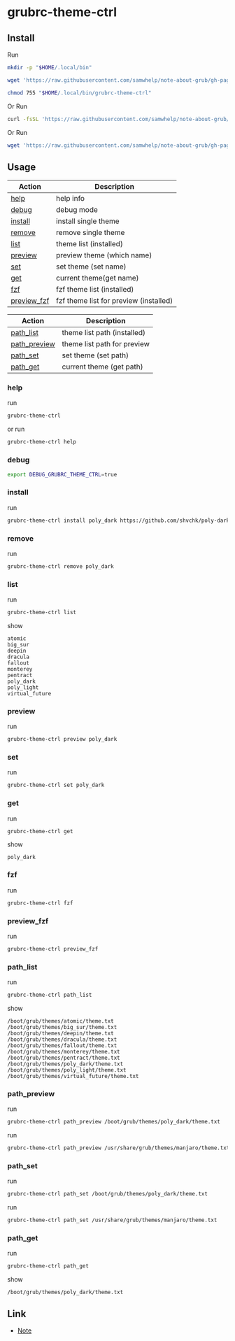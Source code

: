 
# grubrc-theme-ctrl


## Install

Run

``` sh
mkdir -p "$HOME/.local/bin"

wget 'https://raw.githubusercontent.com/samwhelp/note-about-grub/gh-pages/_demo/project/grubrc-profile/grubrc-theme-ctrl/grubrc-theme-ctrl' -O "$HOME/.local/bin/grubrc-theme-ctrl"

chmod 755 "$HOME/.local/bin/grubrc-theme-ctrl"
```

Or Run

``` sh
curl -fsSL 'https://raw.githubusercontent.com/samwhelp/note-about-grub/gh-pages/_demo/project/grubrc-profile/grubrc-theme-ctrl/remote-install.sh' | bash
```

Or Run

``` sh
wget 'https://raw.githubusercontent.com/samwhelp/note-about-grub/gh-pages/_demo/project/grubrc-profile/grubrc-theme-ctrl/remote-install.sh' -q -O - | bash
```


## Usage

| Action | Description |
| --- | --- |
| [help](#help) | help info |
| [debug](#debug) | debug mode |
| [install](#install) | install single theme |
| [remove](#remove) | remove single theme  |
| [list](#list) | theme list (installed) |
| [preview](#preview) | preview theme (which name) |
| [set](#set) | set theme (set name) |
| [get](#get) | current theme(get name) |
| [fzf](#fzf) | fzf theme list (installed) |
| [preview_fzf](#preview_fzf) | fzf theme list for preview (installed) |


| Action | Description |
| --- | --- |
| [path_list](#path_list) | theme list path (installed) |
| [path_preview](#path_preview) | theme list path for preview |
| [path_set](#path_set) | set theme (set path) |
| [path_get](#path_get) | current theme (get path) |


### help

run

``` sh
grubrc-theme-ctrl
```

or run

``` sh
grubrc-theme-ctrl help
```

### debug

``` sh
export DEBUG_GRUBRC_THEME_CTRL=true
```

### install

run

``` sh
grubrc-theme-ctrl install poly_dark https://github.com/shvchk/poly-dark.git
```

### remove

run

``` sh
grubrc-theme-ctrl remove poly_dark
```


### list

run

``` sh
grubrc-theme-ctrl list
```

show

```
atomic
big_sur
deepin
dracula
fallout
monterey
pentract
poly_dark
poly_light
virtual_future
```

### preview

run

``` sh
grubrc-theme-ctrl preview poly_dark
```

### set

run

``` sh
grubrc-theme-ctrl set poly_dark
```

### get

run

``` sh
grubrc-theme-ctrl get
```

show

```
poly_dark
```


### fzf

run

``` sh
grubrc-theme-ctrl fzf
```


### preview_fzf

run

``` sh
grubrc-theme-ctrl preview_fzf
```


### path_list

run

``` sh
grubrc-theme-ctrl path_list
```

show

```
/boot/grub/themes/atomic/theme.txt
/boot/grub/themes/big_sur/theme.txt
/boot/grub/themes/deepin/theme.txt
/boot/grub/themes/dracula/theme.txt
/boot/grub/themes/fallout/theme.txt
/boot/grub/themes/monterey/theme.txt
/boot/grub/themes/pentract/theme.txt
/boot/grub/themes/poly_dark/theme.txt
/boot/grub/themes/poly_light/theme.txt
/boot/grub/themes/virtual_future/theme.txt
```

### path_preview

run

``` sh
grubrc-theme-ctrl path_preview /boot/grub/themes/poly_dark/theme.txt
```

run

``` sh
grubrc-theme-ctrl path_preview /usr/share/grub/themes/manjaro/theme.txt
```


### path_set

run

``` sh
grubrc-theme-ctrl path_set /boot/grub/themes/poly_dark/theme.txt
```

run

``` sh
grubrc-theme-ctrl path_set /usr/share/grub/themes/manjaro/theme.txt
```

### path_get

run

``` sh
grubrc-theme-ctrl path_get
```

show

```
/boot/grub/themes/poly_dark/theme.txt
```

## Link

* [Note](https://samwhelp.github.io/note-about-grub/read/project/grubrc-profile/grubrc-theme-ctrl.html)
